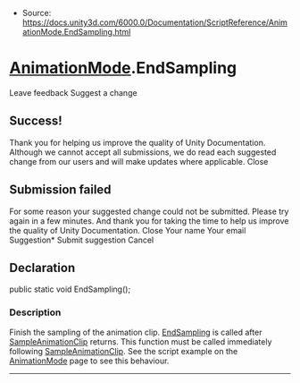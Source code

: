 * Source: https://docs.unity3d.com/6000.0/Documentation/ScriptReference/AnimationMode.EndSampling.html

#  [AnimationMode](https://docs.unity3d.com/6000.0/Documentation/ScriptReference/AnimationMode.html).EndSampling
Leave feedback
Suggest a change
## Success!
Thank you for helping us improve the quality of Unity Documentation. Although we cannot accept all submissions, we do read each suggested change from our users and will make updates where applicable.
Close
## Submission failed
For some reason your suggested change could not be submitted. Please <a>try again</a> in a few minutes. And thank you for taking the time to help us improve the quality of Unity Documentation.
Close
Your name Your email Suggestion* Submit suggestion
Cancel
## Declaration
public static void EndSampling(); 
### Description
Finish the sampling of the animation clip.
[EndSampling](https://docs.unity3d.com/6000.0/Documentation/ScriptReference/AnimationMode.EndSampling.html) is called after [SampleAnimationClip](https://docs.unity3d.com/6000.0/Documentation/ScriptReference/AnimationMode.SampleAnimationClip.html) returns. This function must be called immediately following [SampleAnimationClip](https://docs.unity3d.com/6000.0/Documentation/ScriptReference/AnimationMode.SampleAnimationClip.html). See the script example on the [AnimationMode](https://docs.unity3d.com/6000.0/Documentation/ScriptReference/AnimationMode.html) page to see this behaviour.
* * *

